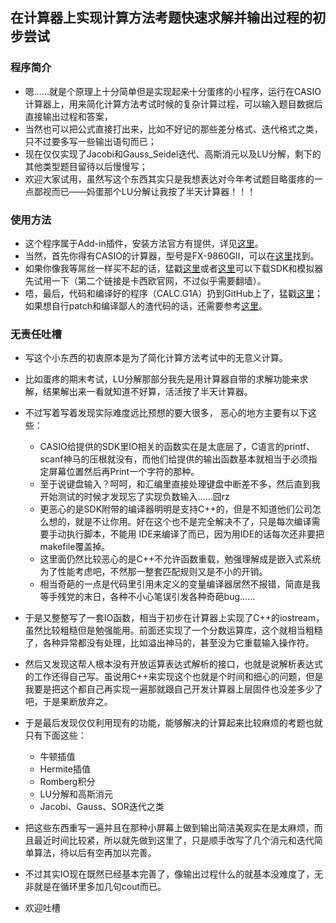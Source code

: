 ## 在计算器上实现计算方法考题快速求解并输出过程的初步尝试 ##

### 程序简介 ###

- 嗯……就是个原理上十分简单但是实现起来十分蛋疼的小程序，运行在CASIO计算器上，用来简化计算方法考试时候的复杂计算过程，可以输入题目数据后直接输出过程和答案，
- 当然也可以把公式直接打出来，比如不好记的那些差分格式、迭代格式之类，只不过要多写一些输出语句而已；
- 现在仅仅实现了Jacobi和Gauss_Seidel迭代、高斯消元以及LU分解，剩下的其他类型题目留待以后慢慢写；
- 欢迎大家试用，虽然写这个东西其实只是我想表达对今年考试题目略蛋疼的一点鄙视而已——妈蛋那个LU分解让我按了半天计算器！！！

### 使用方法 ###
- 这个程序属于Add-in插件，安装方法官方有提供，详见[这里](http://support.casio.com/en/manual/004/9860G_Addin_install_EN.pdf)。
- 当然，首先你得有CASIO的计算器，型号是FX-9860GII，可以在[这里](http://s.taobao.com/search?q=fx+9860&commend=all&ssid=s5-e&search_type=item&sourceId=tb.index&spm=1.6659421.754896237.1&initiative_id=tbindexz_20140126)找到。
- 如果你像我等屌丝一样买不起的话，猛戳[这里](http://dl.dbank.com/c0qv4m2f8m)或者[这里](http://edu.casio.com/products/sdk/9860sdk.html)可以下载SDK和模拟器先试用一下（第二个链接是卡西欧官网，不过似乎需要翻墙）。
- 唔，最后，代码和编译好的程序（CALC.G1A）扔到GitHub上了，猛戳[这里](https://github.com/FinalTheory/Calculator)；如果想自行patch和编译鄙人的渣代码的话，还需要参考[这里](http://www.casiokingdom.org/calculator-forum/index.php?topic=1312.0)。

### 无责任吐槽 ###

- 写这个小东西的初衷原本是为了简化计算方法考试中的无意义计算。
- 比如蛋疼的期末考试，LU分解那部分我先是用计算器自带的求解功能来求解，结果解出来一看就知道不好算，活活按了半天计算器。
- 不过写着写着发现实际难度远比预想的要大很多， 恶心的地方主要有以下这些：
	- CASIO给提供的SDK里IO相关的函数实在是太底层了，C语言的printf、scanf神马的压根就没有，而他们给提供的输出函数基本就相当于必须指定屏幕位置然后再Print一个字符的那种。
	- 至于说键盘输入？呵呵，和汇编里直接处理键盘中断差不多，然后直到我开始测试的时候才发现忘了实现负数输入……囧rz
	- 更恶心的是SDK附带的编译器明明是支持C++的，但是不知道他们公司怎么想的，就是不让你用。好在这个也不是完全解决不了，只是每次编译需要手动执行脚本，不能用 IDE来编译了而已，因为用IDE的话每次还非要把makefile覆盖掉。
	- 这里面仍然比较恶心的是C++不允许函数重载，勉强理解成是嵌入式系统为了性能考虑吧，不然那一整套匹配规则又是不小的开销。
	- 相当奇葩的一点是代码里引用未定义的变量编译器居然不报错，简直是我等手残党的末日，各种不小心笔误引发各种奇葩bug……
- 于是又整整写了一套IO函数，相当于初步在计算器上实现了C++的iostream，虽然比较粗糙但是勉强能用。前面还实现了一个分数运算库，这个就相当粗糙了，各种异常都没有处理，比如溢出神马的，甚至没为它重载输入操作符。
- 然后又发现这帮人根本没有开放运算表达式解析的接口，也就是说解析表达式的工作还得自己写。虽说用C++来实现这个也就是个时间和细心的问题，但是我要是把这个都自己再实现一遍那就跟自己开发计算器上层固件也没差多少了吧，于是果断放弃之。
- 于是最后发现仅仅利用现有的功能，能够解决的计算起来比较麻烦的考题也就只有下面这些：
	- 牛顿插值
	- Hermite插值
	- Romberg积分
	- LU分解和高斯消元
	- Jacobi、Gauss、SOR迭代之类

- 把这些东西重写一遍并且在那种小屏幕上做到输出简洁美观实在是太麻烦，而且最近时间比较紧，所以就先做到这里了，只是顺手改写了几个消元和迭代简单算法，待以后有空再加以完善。
- 不过其实IO现在既然已经基本完善了，像输出过程什么的就基本没难度了，无非就是在循环里多加几句cout而已。

- 欢迎吐槽